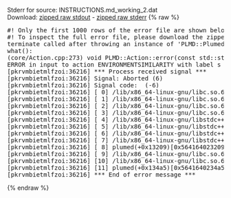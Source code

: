 Stderr for source:  INSTRUCTIONS.md_working_2.dat   
Download: [zipped raw stdout](INSTRUCTIONS.md_working_2.dat.plumed.stdout.txt.zip) - [zipped raw stderr](INSTRUCTIONS.md_working_2.dat.plumed.stderr.txt.zip) 
{% raw %}
<pre>
#! Only the first 1000 rows of the error file are shown below
#! To inspect the full error file, please download the zipped raw stderr file above
terminate called after throwing an instance of 'PLMD::Plumed::ExceptionError'
what():
(core/Action.cpp:273) void PLMD::Action::error(const std::string&) const
ERROR in input to action ENVIRONMENTSIMILARITY with label s : keyword SIGMA could not be read correctly
[pkrvmbietmlfzoi:36216] *** Process received signal ***
[pkrvmbietmlfzoi:36216] Signal: Aborted (6)
[pkrvmbietmlfzoi:36216] Signal code:  (-6)
[pkrvmbietmlfzoi:36216] [ 0] /lib/x86_64-linux-gnu/libc.so.6(+0x45330)[0x7f92b2e45330]
[pkrvmbietmlfzoi:36216] [ 1] /lib/x86_64-linux-gnu/libc.so.6(pthread_kill+0x11c)[0x7f92b2e9eb2c]
[pkrvmbietmlfzoi:36216] [ 2] /lib/x86_64-linux-gnu/libc.so.6(gsignal+0x1e)[0x7f92b2e4527e]
[pkrvmbietmlfzoi:36216] [ 3] /lib/x86_64-linux-gnu/libc.so.6(abort+0xdf)[0x7f92b2e288ff]
[pkrvmbietmlfzoi:36216] [ 4] /lib/x86_64-linux-gnu/libstdc++.so.6(+0xa5ff5)[0x7f92b32a5ff5]
[pkrvmbietmlfzoi:36216] [ 5] /lib/x86_64-linux-gnu/libstdc++.so.6(+0xbb0da)[0x7f92b32bb0da]
[pkrvmbietmlfzoi:36216] [ 6] /lib/x86_64-linux-gnu/libstdc++.so.6(_ZSt10unexpectedv+0x0)[0x7f92b32a5a55]
[pkrvmbietmlfzoi:36216] [ 7] /lib/x86_64-linux-gnu/libstdc++.so.6(+0xa5a6f)[0x7f92b32a5a6f]
[pkrvmbietmlfzoi:36216] [ 8] plumed(+0x13209)[0x564164023209]
[pkrvmbietmlfzoi:36216] [ 9] /lib/x86_64-linux-gnu/libc.so.6(+0x2a1ca)[0x7f92b2e2a1ca]
[pkrvmbietmlfzoi:36216] [10] /lib/x86_64-linux-gnu/libc.so.6(__libc_start_main+0x8b)[0x7f92b2e2a28b]
[pkrvmbietmlfzoi:36216] [11] plumed(+0x134a5)[0x5641640234a5]
[pkrvmbietmlfzoi:36216] *** End of error message ***
</pre>
{% endraw %}
